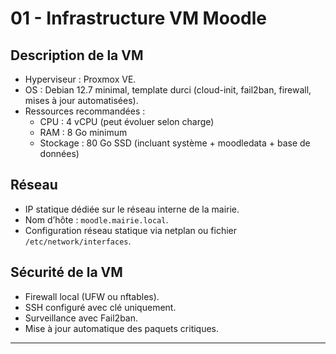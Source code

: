 # 01 - Infrastructure VM Moodle

## Description de la VM
- Hyperviseur : Proxmox VE.  
- OS : Debian 12.7 minimal, template durci (cloud-init, fail2ban, firewall, mises à jour automatisées).  
- Ressources recommandées :  
  - CPU : 4 vCPU (peut évoluer selon charge)  
  - RAM : 8 Go minimum  
  - Stockage : 80 Go SSD (incluant système + moodledata + base de données)

## Réseau
- IP statique dédiée sur le réseau interne de la mairie.  
- Nom d’hôte : `moodle.mairie.local`.  
- Configuration réseau statique via netplan ou fichier `/etc/network/interfaces`.

## Sécurité de la VM
- Firewall local (UFW ou nftables).  
- SSH configuré avec clé uniquement.  
- Surveillance avec Fail2ban.  
- Mise à jour automatique des paquets critiques.

---
